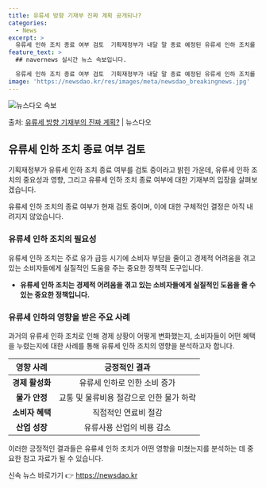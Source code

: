 ```yaml
---
title: 유류세 방향 기재부 진짜 계획 공개되나?
categories:
  - News
excerpt: >
  유류세 인하 조치 종료 여부 검토  기획재정부가 내달 말 종료 예정된 유류세 인하 조치를 종료하는 방안을 검…
feature_text: >
  ## navernews 실시간 뉴스 속보입니다.

  유류세 인하 조치 종료 여부 검토  기획재정부가 내달 말 종료 예정된 유류세 인하 조치를 종료하는 방안을 검…
image: 'https://newsdao.kr/res/images/meta/newsdao_breakingnews.jpg'
---
```


![뉴스다오 속보](https://newsdao.kr/res/images/meta/newsdao_breakingnews.jpg)

<p>출처: <a href="https://newsdao.kr/4017" rel="dofollow">유류세 방향 기재부의 진짜 계획?</a> | 뉴스다오</p>

<h2 data-ke-size="size26">유류세 인하 조치 종료 여부 검토</h2>
기획재정부가 유류세 인하 조치 종료 여부를 검토 중이라고 밝힌 가운데, 유류세 인하 조치의 중요성과 영향, 그리고 유류세 인하 조치 종료 여부에 대한 기재부의 입장을 살펴보겠습니다.

<p data-ke-size="size16">유류세 인하 조치의 종료 여부가 현재 검토 중이며, 이에 대한 구체적인 결정은 아직 내려지지 않았습니다.</p>

<h3>유류세 인하 조치의 필요성</h3>
유류세 인하 조치는 주로 유가 급등 시기에 소비자 부담을 줄이고 경제적 어려움을 겪고 있는 소비자들에게 실질적인 도움을 주는 중요한 정책적 도구입니다.

<ul>
<li><b>유류세 인하 조치는 경제적 어려움을 겪고 있는 소비자들에게 실질적인 도움을 줄 수 있는 중요한 정책입니다.</b></li>
</ul>

<h3>유류세 인하의 영향을 받은 주요 사례</h3>
과거의 유류세 인하 조치로 인해 경제 상황이 어떻게 변화했는지, 소비자들이 어떤 혜택을 누렸는지에 대한 사례를 통해 유류세 인하 조치의 영향을 분석하고자 합니다.

<table>
<thead>
<tr>
<th style="text-align: center;">영향 사례</th>
<th style="text-align: center;">긍정적인 결과</th>
</tr>
</thead>
<tbody>
<tr>
<td style="text-align: center;"><b>경제 활성화</b></td>
<td style="text-align: center;">유류세 인하로 인한 소비 증가</td>
</tr>
<tr>
<td style="text-align: center;"><b>물가 안정</b></td>
<td style="text-align: center;">교통 및 물류비용 절감으로 인한 물가 하락</td>
</tr>
<tr>
<td style="text-align: center;"><b>소비자 혜택</b></td>
<td style="text-align: center;">직접적인 연료비 절감</td>
</tr>
<tr>
<td style="text-align: center;"><b>산업 성장</b></td>
<td style="text-align: center;">유류사용 산업의 비용 감소</td>
</tr>
</tbody>
</table>

이러한 긍정적인 결과들은 유류세 인하 조치가 어떤 영향을 미쳤는지를 분석하는 데 중요한 참고 자료가 될 수 있습니다.

신속 뉴스 바로가기 👉 <a href="https://newsdao.kr" rel="dofollow">https://newsdao.kr</a>


